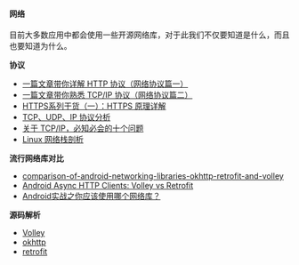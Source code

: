 #### 网络
目前大多数应用中都会使用一些开源网络库，对于此我们不仅要知道是什么，而且也要知道为什么。

**协议**
- [一篇文章带你详解 HTTP 协议（网络协议篇一）](https://www.jianshu.com/p/6e9e4156ece3)
- [一篇文章带你熟悉 TCP/IP 协议（网络协议篇二）](https://www.jianshu.com/p/9f3e879a4c9c)
- [HTTPS系列干货（一）：HTTPS 原理详解](https://zhuanlan.zhihu.com/p/27395037)
- [TCP、UDP、IP 协议分析](https://cloud.tencent.com/developer/article/1071325)
- [关于 TCP/IP，必知必会的十个问题](https://juejin.im/post/598ba1d06fb9a03c4d6464ab#heading-28)
- [Linux 网络栈剖析](https://www.ibm.com/developerworks/cn/linux/l-linux-networking-stack/index.html)

**流行网络库对比**
- [comparison-of-android-networking-libraries-okhttp-retrofit-and-volley](http://stackoverflow.com/questions/16902716/comparison-of-android-networking-libraries-okhttp-retrofit-and-volley)
- [Android Async HTTP Clients: Volley vs Retrofit](http://blog.csdn.net/hwz2311245/article/details/46845271)
- [Android实战之你应该使用哪个网络库？](https://segmentfault.com/a/1190000003965158)

**源码解析**

- [Volley](http://p.codekk.com/blogs/detail/54cfab086c4761e5001b2542)
- [okhttp](https://www.jianshu.com/p/82f74db14a18)
- [retrofit](https://github.com/android-cn/android-open-project-analysis/tree/master/tool-lib/network/retrofit)
